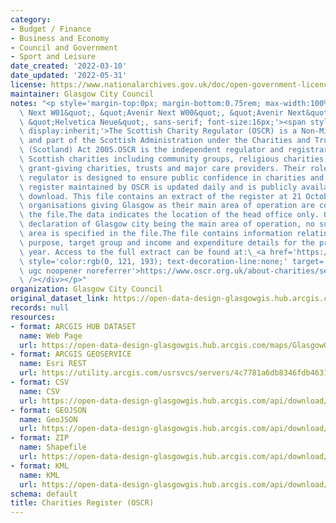 ```yaml
---
category:
- Budget / Finance
- Business and Economy
- Council and Government
- Sport and Leisure
date_created: '2022-03-10'
date_updated: '2022-05-31'
license: https://www.nationalarchives.gov.uk/doc/open-government-licence/version/3/
maintainer: Glasgow City Council
notes: "<p style='margin-top:0px; margin-bottom:0.75rem; max-width:100%; font-family:&quot;Avenir\
  \ Next W01&quot;, &quot;Avenir Next W00&quot;, &quot;Avenir Next&quot;, Avenir,\
  \ &quot;Helvetica Neue&quot;, sans-serif; font-size:16px;'><span style='max-width:100%;\
  \ display:inherit;'>The Scottish Charity Regulator (OSCR) is a Non-Ministerial Department\
  \ and part of the Scottish Administration under the Charities and Trustee Investment\
  \ (Scotland) Act 2005.OSCR is the independent regulator and registrar for over 24,000\
  \ Scottish charities including community groups, religious charities, schools, universities,\
  \ grant-giving charities, trusts and major care providers. Their role as charity\
  \ regulator is designed to ensure public confidence in charities and their work.The\
  \ register maintained by OSCR is updated daily and is publicly available for free\
  \ download. This file contains an extract of the register at 21 October 2021, only\
  \ organisations giving Glasgow as their main area of operation are contained in\
  \ the file.The data indicates the location of the head office only. Other than the\
  \ declaration of Glasgow city being the main area of operation, no sub-Glasgow operational\
  \ area is specified in the file.The file contains information relating to the charitable\
  \ purpose, target group and income and expenditure details for the previous financial\
  \ year. Access to the full extract can be found at:\_<a href='https://www.oscr.org.uk/about-charities/search-the-register/charity-register-download/'\
  \ style='color:rgb(0, 121, 193); text-decoration-line:none;' target='_blank' rel='nofollow\
  \ ugc noopener noreferrer'>https://www.oscr.org.uk/about-charities/search-the-register/charity-register-download/</a></span><div><br\
  \ /></div></p>"
organization: Glasgow City Council
original_dataset_link: https://open-data-design-glasgowgis.hub.arcgis.com/maps/GlasgowGIS::charities-register-oscr
records: null
resources:
- format: ARCGIS HUB DATASET
  name: Web Page
  url: https://open-data-design-glasgowgis.hub.arcgis.com/maps/GlasgowGIS::charities-register-oscr
- format: ARCGIS GEOSERVICE
  name: Esri REST
  url: https://utility.arcgis.com/usrsvcs/servers/4c7781a6db8346fdb463187ed9b08b54/rest/services/OPEN_DATA/OSCR_Register/MapServer/0
- format: CSV
  name: CSV
  url: https://open-data-design-glasgowgis.hub.arcgis.com/api/download/v1/items/4c7781a6db8346fdb463187ed9b08b54/csv?layers=0
- format: GEOJSON
  name: GeoJSON
  url: https://open-data-design-glasgowgis.hub.arcgis.com/api/download/v1/items/4c7781a6db8346fdb463187ed9b08b54/geojson?layers=0
- format: ZIP
  name: Shapefile
  url: https://open-data-design-glasgowgis.hub.arcgis.com/api/download/v1/items/4c7781a6db8346fdb463187ed9b08b54/shapefile?layers=0
- format: KML
  name: KML
  url: https://open-data-design-glasgowgis.hub.arcgis.com/api/download/v1/items/4c7781a6db8346fdb463187ed9b08b54/kml?layers=0
schema: default
title: Charities Register (OSCR)
---
```

